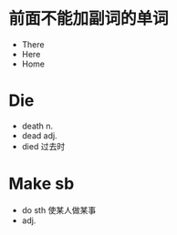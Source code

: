 # 前面不能加副词的单词
- There
- Here
- Home

# Die
- death n.
- dead adj.
- died 过去时

# Make sb
- do sth 使某人做某事
- adj. 